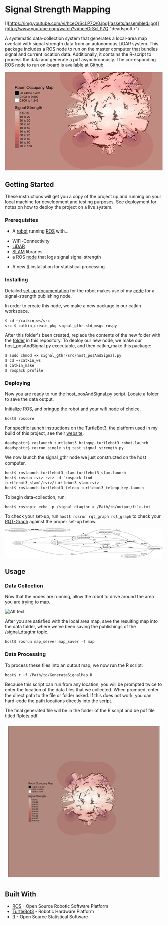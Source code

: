 # Signal Strength Mapping

[![https://img.youtube.com/vi/hceOrScLP7Q/0.jpg](assets/assembled.jpg)](http://www.youtube.com/watch?v=hceOrScLP7Q "deadspott.r")


A systematic data-collection system that generates a local-area map overlaid with signal strength data from an autonomous LiDAR system. This package includes a ROS node to run on the master computer that bundles signal and current location data. Additionally, it contains the R-script to process the data and generate a pdf asynchronously. The corresponding ROS node to run on-board is available at [Github](https://github.com/jtbon20/SignalStrengthNode).

![Alt text](assets/overview.png)

## Getting Started

These instructions will get you a copy of the project up and running on your local machine for development and testing purposes. See deployment for notes on how to deploy the project on a live system.

### Prerequisites
 * A [robot](https://medium.com/@taggartbonham/wifi-signal-strength-monitoring-robot-2f7ad74c360a) running [ROS](http://www.ros.org/) with...
  - WiFi-Connectivity
  - [LiDAR](https://en.wikipedia.org/wiki/Lidar)
  - [SLAM](https://ocw.mit.edu/courses/aeronautics-and-astronautics/16-412j-cognitive-robotics-spring-2005/projects/1aslam_blas_repo.pdf) libraries
  - a ROS [node](https://github.com/jtbon20/SignalStrengthNode) that logs signal signal strength
* A new [R](https://www.r-project.org/) installation for statistical processing

### Installing
Detailed [set-up documentation](https://medium.com/@taggartbonham/wifi-signal-strength-monitoring-robot-2f7ad74c360a) for the robot makes use of my [code](https://github.com/jtbon20/SignalStrengthNode) for a signal-strength publishing node.



In order to create this node, we make a new package in our catkin workspace.

```
$ cd ~/catkin_ws/src
src $ catkin_create_pkg signal_gthr std_msgs rospy
```

After this folder's been created, replace the contents of the new folder with the [folder](https://github.com/jtbon20/SignalMapping/tree/master/signal_gthr) in this repository. To deploy our new node, we make our host_posAndSignal.py executable, and then catkin_make this package:

```
$ sudo chmod +x signal_gthr/src/host_posAndSignal.py
$ cd ~/catkin_ws
$ catkin_make
$ rospack profile
```

### Deploying

Now you are ready to run the host_posAndSignal.py script. Locate a folder to save the data output.


Initialize ROS, and bringup the robot and your [wifi node](https://github.com/jtbon20/SignalStrengthNode) of choice.
```
host$ roscore
```

For specific launch instructions on the TurtleBot3, the platform used in my build of this project, see their [website](http://emanual.robotis.com/docs/en/platform/turtlebot3/overview/).

```
deadspottr$ roslaunch turtlebot3_bringup turtlebot3_robot.launch
deadspottr$ rosrun single_sig_test signal_strength.py
```

We now launch the signal_gthr node we just constructed on the host computer.

```
host$ roslaunch turtlebot3_slam turtlebot3_slam.launch
host$ rosrun rviz rviz -d `rospack find turtlebot3_slam`/rviz/turtlebot3_slam.rviz
host$ roslaunch turtlebot3_teleop turtlebot3_teleop_key.launch
```

To begin data-collection, run:

```
host$ rostopic echo -p /signal_dtagthr > /Path/to/output/file.txt
```

To check your set-up, run `host$ rosrun rqt_graph rqt_graph` to check your [RQT-Graph](http://wiki.ros.org/rqt_graph) against the proper set-up below.

![Alt text](assets/rqt_graph.png)

## Usage
### Data Collection
Now that the nodes are running, allow the robot to drive around the area you are trying to map.

![Alt text](assets/lidarScan.png)

After you are satisfied with the local area map, save the resulting map into the data folder, where we've been saving the publishings of the /signal_dtagthr topic.
```
host$ rosrun map_server map_saver -f map
```

### Data Processing
To process these files into an output map, we now run the R script.

```
host$ r -f /Path/to/GenerateSignalMap.R
```

Because this script can run from any location, you will be prompted twice to enter the location of the data files that we collected.
When promped, enter the direct path to the file or folder asked. If this does not work, you can hard-code the path locations directly into the script.

The final generated file will be in the folder of the R script and be pdf file titled Rplots.pdf.

![Alt text](assets/Rplots.jpg)

## Built With

* [ROS](http://www.ros.org/) - Open Source Robotic Software Platform
* [TurtleBot3](http://emanual.robotis.com/docs/en/platform/turtlebot3/overview/) - Robotic Hardware Platform
* [R](https://www.r-project.org/) - Open Source Statistical Software
